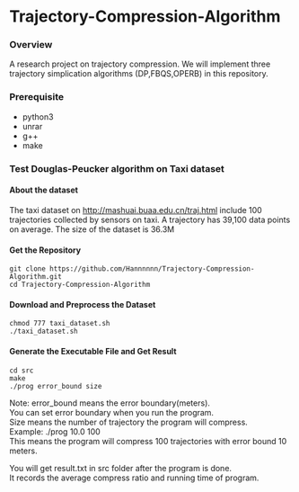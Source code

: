 # Trajectory-Compression-Algorithm

### Overview
A research project on trajectory compression. We will implement three trajectory simplication algorithms (DP,FBQS,OPERB) in this repository.

### Prerequisite
+ python3
+ unrar
+ g++
+ make

### Test Douglas-Peucker algorithm on Taxi dataset

#### About the dataset
The taxi dataset on http://mashuai.buaa.edu.cn/traj.html include 100 trajectories collected by sensors on taxi. A trajectory has 39,100 data points on average. The size of the dataset is 36.3M

#### Get the Repository
```
git clone https://github.com/Hannnnnn/Trajectory-Compression-Algorithm.git
cd Trajectory-Compression-Algorithm
```
#### Download and Preprocess the Dataset
```
chmod 777 taxi_dataset.sh
./taxi_dataset.sh
```

#### Generate the Executable File and Get Result

```
cd src
make
./prog error_bound size
```
Note: error_bound means the error boundary(meters).  
You can set error boundary when you run the program.  
Size means the number of trajectory the program will compress.  
Example: ./prog 10.0 100  
This means the program will compress 100 trajectories with error bound 10 meters.

You will get result.txt in src folder after the program is done.  
It records the average compress ratio and running time of program.  
